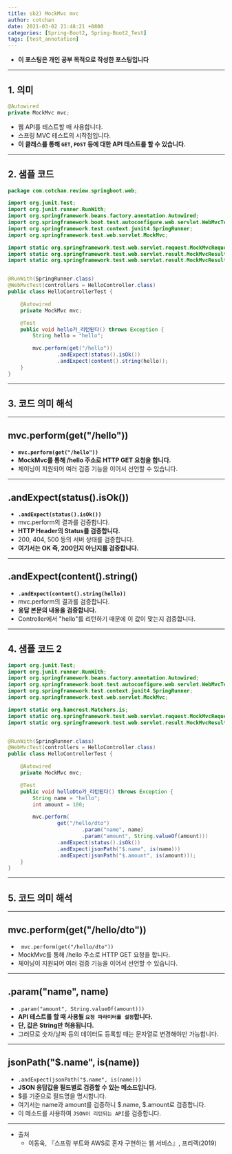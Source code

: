 ```yaml
---
title: sb2) MockMvc mvc
author: cotchan 
date: 2021-03-02 21:48:21 +0800 
categories: [Spring-Boot2, Spring-Boot2_Test]
tags: [test_annotation] 
---
```


+ **이 포스팅은 개인 공부 목적으로 작성한 포스팅입니다**

---

## 1. 의미

```java
@Autowired
private MockMvc mvc;
```

+ 웹 API를 테스트할 때 사용합니다.
+ 스프링 MVC 테스트의 시작점입니다.
+ **이 클래스를 통해 `GET`, `POST` 등에 대한 API 테스트를 할 수 있습니다.**

---

## 2. 샘플 코드

```java
package com.cotchan.review.springboot.web;

import org.junit.Test;
import org.junit.runner.RunWith;
import org.springframework.beans.factory.annotation.Autowired;
import org.springframework.boot.test.autoconfigure.web.servlet.WebMvcTest;
import org.springframework.test.context.junit4.SpringRunner;
import org.springframework.test.web.servlet.MockMvc;

import static org.springframework.test.web.servlet.request.MockMvcRequestBuilders.get;
import static org.springframework.test.web.servlet.result.MockMvcResultMatchers.content;
import static org.springframework.test.web.servlet.result.MockMvcResultMatchers.status;


@RunWith(SpringRunner.class)
@WebMvcTest(controllers = HelloController.class)
public class HelloControllerTest {

    @Autowired
    private MockMvc mvc;

    @Test
    public void hello가_리턴된다() throws Exception {
        String hello = "hello";

        mvc.perform(get("/hello"))
                .andExpect(status().isOk())
                .andExpect(content().string(hello));
    }
}
```

---

## 3. 코드 의미 해석

---

## mvc.perform(get("/hello"))

+ **`mvc.perform(get("/hello"))`**
+ **MockMvc를 통해 /hello 주소로 HTTP GET 요청을 합니다.**
+ 체이닝이 지원되어 여러 검증 기능을 이어서 선언할 수 있습니다.


---

## .andExpect(status().isOk())

+ **`.andExpect(status().isOk())`**
+ mvc.perform의 결과를 검증합니다.
+ **HTTP Header의 Status를 검증합니다.**
+ 200, 404, 500 등의 서버 상태를 검증합니다.
+ **여기서는 OK 즉, 200인지 아닌지를 검증합니다.**

---

## .andExpect(content().string()

+ **`.andExpect(content().string(hello))`**
+ mvc.perform의 결과를 검증합니다.
+ **응답 본문의 내용을 검증합니다.**
+ Controller에서 "hello"를 리턴하기 때문에 이 값이 맞는지 검증합니다.

---

## 4. 샘플 코드 2

```java
import org.junit.Test;
import org.junit.runner.RunWith;
import org.springframework.beans.factory.annotation.Autowired;
import org.springframework.boot.test.autoconfigure.web.servlet.WebMvcTest;
import org.springframework.test.context.junit4.SpringRunner;
import org.springframework.test.web.servlet.MockMvc;

import static org.hamcrest.Matchers.is;
import static org.springframework.test.web.servlet.request.MockMvcRequestBuilders.get;
import static org.springframework.test.web.servlet.result.MockMvcResultMatchers.*;


@RunWith(SpringRunner.class)
@WebMvcTest(controllers = HelloController.class)
public class HelloControllerTest {

    @Autowired
    private MockMvc mvc;

    @Test
    public void helloDto가_리턴된다() throws Exception {
        String name = "hello";
        int amount = 100;

        mvc.perform(
                get("/hello/dto")
                        .param("name", name)
                        .param("amount", String.valueOf(amount)))
                .andExpect(status().isOk())
                .andExpect(jsonPath("$.name", is(name)))
                .andExpect(jsonPath("$.amount", is(amount)));
    }
}
```

---

## 5. 코드 의미 해석

---

## mvc.perform(get("/hello/dto")) 

+ ` mvc.perform(get("/hello/dto"))`
+ MockMvc를 통해 /hello 주소로 HTTP GET 요청을 합니다.
+ 체이닝이 지원되어 여러 검증 기능을 이어서 선언할 수 있습니다.

---


## .param("name", name)

+ `.param("amount", String.valueOf(amount)))`
+ **API 테스트를 할 때 사용될 `요청 파라미터를 설정`합니다.**
+ **단, 값은 String만 허용됩니다.**
+ 그러므로 숫자/날짜 등의 데이터도 등록할 때는 문자열로 변경해야만 가능합니다.

---

## jsonPath("$.name", is(name))

+ `.andExpect(jsonPath("$.name", is(name)))`
+ **JSON 응답값을 필드별로 검증할 수 있는 메소드입니다.**
+ $를 기준으로 필드명을 명시합니다.
+ 여기서는 name과 amount를 검증하니 $.name, $.amount로 검증합니다. 
+ 이 메소드를 사용하여 `JSON이 리턴되는 API`를 검증합니다.

---

+ 출처
  + 이동욱, 『스프링 부트와 AWS로 혼자 구현하는 웹 서비스』, 프리렉(2019) 
